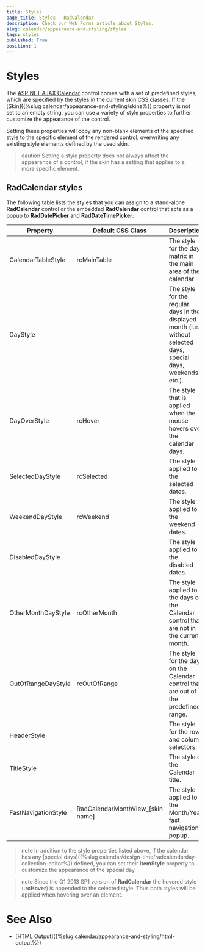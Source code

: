 ```yaml
---
title: Styles
page_title: Styles - RadCalendar
description: Check our Web Forms article about Styles.
slug: calendar/appearance-and-styling/styles
tags: styles
published: True
position: 1
---
```


# Styles



The [ASP NET AJAX Calendar](https://www.telerik.com/products/aspnet-ajax/calendar.aspx) control comes with a set of predefined styles, which are specified by the styles in the current skin CSS classes. If the [Skin]({%slug calendar/appearance-and-styling/skins%}) property is not set to an empty string, you can use a variety of style properties to further customize the appearance of the control.

Setting these properties will copy any non-blank elements of the specified style to the specific element of the rendered control, overwriting any existing style elements defined by the used skin.

>caution 
Setting a style property does not always affect the appearance of a control, if the skin has a setting that applies to a more specific element.
>


## RadCalendar styles

The following table lists the styles that you can assign to a stand-alone **RadCalendar** control or the embedded **RadCalendar** control that acts as a popup to **RadDatePicker** and **RadDateTimePicker**:


| Property | Default CSS Class | Description |
| ------ | ------ | ------ |
|CalendarTableStyle|rcMainTable|The style for the day matrix in the main area of the calendar.|
|DayStyle||The style for the regular days in the displayed month (i.e. without selected days, special days, weekends, etc.).|
|DayOverStyle|rcHover|The style that is applied when the mouse hovers over the calendar days.|
|SelectedDayStyle|rcSelected|The style applied to the selected dates.|
|WeekendDayStyle|rcWeekend|The style applied to the weekend dates.|
|DisabledDayStyle||The style applied to the disabled dates.|
|OtherMonthDayStyle|rcOtherMonth|The style applied to the days on the Calendar control that are not in the current month.|
|OutOfRangeDayStyle|rcOutOfRange|The style for the days on the Calendar control that are out of the predefined range.|
|HeaderStyle||The style for the row and column selectors.|
|TitleStyle||The style of the Calendar title.|
|FastNavigationStyle|RadCalendarMonthView_[skin name]|The style applied to the Month/Year fast navigation popup.|

>note 
In addition to the style properties listed above, if the calendar has any [special days]({%slug calendar/design-time/radcalendarday-collection-editor%}) defined, you can set their **ItemStyle** property to customize the appearance of the special day.
>



>note 
Since the Q1 2013 SP1 version of **RadCalendar** the hovered style (**.rcHover**) is appended to the selected style. Thus both styles will be applied when hovering over an element.
>




# See Also

 * [HTML Output]({%slug calendar/appearance-and-styling/html-output%})
